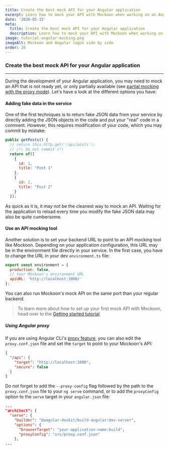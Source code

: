 ```yaml
---
title: Create the best mock API for your Angular application
excerpt: Learn how to mock your API with Mockoon when working on an Angular application
date: '2020-05-15'
meta:
  title: Create the best mock API for your Angular application
  description: Learn how to mock your API with Mockoon when working on an Angular application
image: tutorial-angular-mocking.png
imageAlt: Mockoon and Angular logos side by side
order: 20
---
```


### Create the best mock API for your Angular application

---

During the development of your Angular application, you may need to mock an API that is not ready yet, or only partially available (see [partial mocking with the proxy mode](docs:proxy-mode)). Let's have a look at the different options you have:

#### Adding fake data in the service

One of the first techniques is to return fake JSON data from your service by directly adding the JSON objects in the code and put your "real" code in a comment. However, this requires modification of your code, which you may commit by mistake: 

```js
public getPosts() {
  // return this.http.get('/api/posts');
  // /!\ Do not commit /!\
  return of([
    {
      id: 1,
      title: "Post 1"
    },
    {
      id: 2,
      title: "Post 2"
    }
  ]);

```

As quick as it is, it may not be the cleanest way to mock an API. Waiting for the application to reload every time you modify the fake JSON data may also be quite cumbersome. 

#### Use an API mocking tool

Another solution is to set your backend URL to point to an API mocking tool like Mockoon. Depending on your application configuration, this URL may be in the environment file directly in your service. 
In the first case, you have to change the URL in your dev `environment.ts` file:

```js
export const environment = {
  production: false,
  // Your Mockoon's environment URL
  apiURL: 'http://localhost:3000/'
};
```

You can also run Mockoon's mock API on the same port than your regular backend. 

> To learn more about how to set up your first mock API with Mockoon, head over to the [Getting started tutorial](tutorials:getting-started).

##### Using Angular proxy

If you are using Angular CLI's [proxy feature](https://angular.io/guide/build#proxying-to-a-backend-server), you can also edit the `proxy.conf.json` file and set the `target` to point to your Mockoon's API:


```json
{
  "/api": {
    "target": "http://localhost:3000",
    "secure": false
  }
}
```

Do not forget to add the `--proxy-config` flag followed by the path to the `proxy.conf.json` file to your `ng serve` command, or to add the `proxyConfig` option to the `serve` target in your `angular.json` file: 

```json
...
"architect": {
  "serve": {
    "builder": "@angular-devkit/build-angular:dev-server",
    "options": {
      "browserTarget": "your-application-name:build",
      "proxyConfig": "src/proxy.conf.json"
    },
...
```




